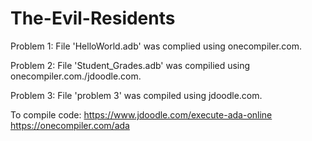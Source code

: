 # The-Evil-Residents

Problem 1: File 'HelloWorld.adb' was complied using onecompiler.com.

Problem 2: File 'Student_Grades.adb' was compilied using onecompiler.com./jdoodle.com.

Problem 3: File 'problem 3' was compiled using jdoodle.com.

To compile code:
https://www.jdoodle.com/execute-ada-online
https://onecompiler.com/ada
